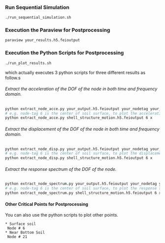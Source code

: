 ### Run Sequential Simulation
```bash
./run_sequential_simulation.sh
```

### Execution the Paraview for Postprocessing
```bash
paraview your_results.h5.feioutput
```

### Execution the Python Scripts for Postprocessing
```bash
./run_plot_results.sh
```
which actually executes 3 python scripts for three different results as follow.s

###### Extract the acceleration of the DOF of the node in both time and frequency domain.
```bash
python extract_node_acce.py your_output.h5.feioutput your_nodetag your_dof
# e.g. node-tag 6 is the center of soil surface, to plot the acceleration series in x direction of node 6 : 
python extract_node_acce.py shell_structure_motion.h5.feioutput 6 x
```

###### Extract the displacement of the DOF of the node in both time and frequency domain.
```bash
python extract_node_disp.py your_output.h5.feioutput your_nodetag your_dof
# e.g. node-tag 6 is the center of soil surface, to plot the displacement series in x direction of node 6 : 
python extract_node_disp.py shell_structure_motion.h5.feioutput 6 x
```

###### Extract the response spectrum of the DOF of the node.
```bash
python extract_node_spectrum.py your_output.h5.feioutput your_nodetag your_dof
# e.g. node-tag 6 is the center of soil surface, to plot the response spectrum in x direction of node 6 : 
python extract_node_spectrum.py shell_structure_motion.h5.feioutput 6 x
```

#### Other Critical Points for Postprocessing
You can also use the python scripts to plot other points.

```
* Surface soil
 Node # 6 
* Near Bottom Soil
 Node # 21
```







